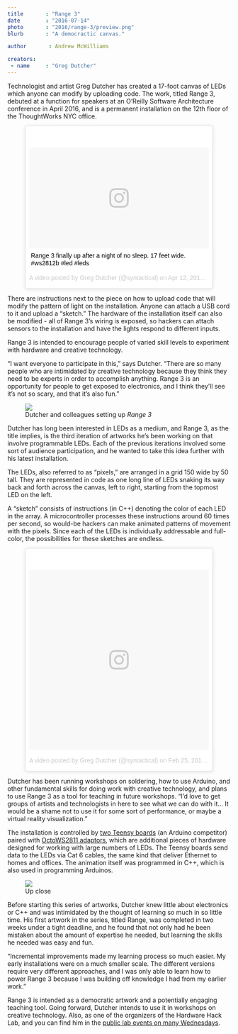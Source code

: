 ```yaml
---
title       : "Range 3"
date        : "2016-07-14"
photo       : "2016/range-3/preview.png"
blurb       : "A democractic canvas."

author       : Andrew McWilliams

creators:
 - name     : "Greg Dutcher"
---
```


Technologist and artist Greg Dutcher has created a 17-foot canvas of LEDs which anyone can modify by uploading code.  The work, titled Range 3, debuted at a function for speakers at an O’Reilly Software Architecture conference in April 2016, and is a permanent installation on the 12th floor of the ThoughtWorks NYC office.

<figure class="video ratio-71">
	<blockquote class="instagram-media" data-instgrm-captioned data-instgrm-version="7" style=" background:#FFF; border:0; border-radius:3px; box-shadow:0 0 1px 0 rgba(0,0,0,0.5),0 1px 10px 0 rgba(0,0,0,0.15); margin: 1px; max-width:658px; padding:0; width:99.375%; width:-webkit-calc(100% - 2px); width:calc(100% - 2px);"><div style="padding:8px;"> <div style=" background:#F8F8F8; line-height:0; margin-top:40px; padding:28.125% 0; text-align:center; width:100%;"> <div style=" background:url(data:image/png;base64,iVBORw0KGgoAAAANSUhEUgAAACwAAAAsCAMAAAApWqozAAAABGdBTUEAALGPC/xhBQAAAAFzUkdCAK7OHOkAAAAMUExURczMzPf399fX1+bm5mzY9AMAAADiSURBVDjLvZXbEsMgCES5/P8/t9FuRVCRmU73JWlzosgSIIZURCjo/ad+EQJJB4Hv8BFt+IDpQoCx1wjOSBFhh2XssxEIYn3ulI/6MNReE07UIWJEv8UEOWDS88LY97kqyTliJKKtuYBbruAyVh5wOHiXmpi5we58Ek028czwyuQdLKPG1Bkb4NnM+VeAnfHqn1k4+GPT6uGQcvu2h2OVuIf/gWUFyy8OWEpdyZSa3aVCqpVoVvzZZ2VTnn2wU8qzVjDDetO90GSy9mVLqtgYSy231MxrY6I2gGqjrTY0L8fxCxfCBbhWrsYYAAAAAElFTkSuQmCC); display:block; height:44px; margin:0 auto -44px; position:relative; top:-22px; width:44px;"></div></div> <p style=" margin:8px 0 0 0; padding:0 4px;"> <a href="https://www.instagram.com/p/BEHnza_jTFu/" style=" color:#000; font-family:Arial,sans-serif; font-size:14px; font-style:normal; font-weight:normal; line-height:17px; text-decoration:none; word-wrap:break-word;" target="_blank">Range 3 finally up after a night of no sleep. 17 feet wide. #ws2812b #led #leds</a></p> <p style=" color:#c9c8cd; font-family:Arial,sans-serif; font-size:14px; line-height:17px; margin-bottom:0; margin-top:8px; overflow:hidden; padding:8px 0 7px; text-align:center; text-overflow:ellipsis; white-space:nowrap;">A video posted by Greg Dutcher (@syntactical) on <time style=" font-family:Arial,sans-serif; font-size:14px; line-height:17px;" datetime="2016-04-12T23:44:19+00:00">Apr 12, 2016 at 4:44pm PDT</time></p></div></blockquote> <script async defer src="//platform.instagram.com/en_US/embeds.js"></script>
</figure>

There are instructions next to the piece on how to upload code that will modify the pattern of light on the installation. Anyone can attach a USB cord to it and upload a “sketch.”  The hardware of the installation itself can also be modified - all of Range 3’s wiring is exposed, so hackers can attach sensors to the installation and have the lights respond to different inputs.

Range 3 is intended to encourage people of varied skill levels to experiment with hardware and creative technology.

“I want everyone to participate in this,” says Dutcher. “There are so many people who are intimidated by creative technology because they think they need to be experts in order to accomplish anything. Range 3 is an opportunity for people to get exposed to electronics, and I think they’ll see it’s not so scary, and that it’s also fun.” 

<figure>
	<img src="/images/projects/2016/range-3/setting-up.png">
	<figcaption>Dutcher and colleagues setting up <i>Range 3</i></figcaption>
</figure>

Dutcher has long been interested in LEDs as a medium, and Range 3, as the title implies, is the third iteration of artworks he’s been working on that involve programmable LEDs.  Each of the previous iterations involved some sort of audience participation, and he wanted to take this idea further with his latest installation.  

The LEDs, also referred to as “pixels,” are arranged in a grid 150 wide by 50 tall.  They are represented in code as one long line of LEDs snaking its way back and forth across the canvas, left to right, starting from the topmost LED on the left.  

A “sketch” consists of instructions (in C++) denoting the color of each LED in the array.  A microcontroller processes these instructions around 60 times per second, so would-be hackers can make animated patterns of movement with the pixels.  Since each of the LEDs is individually addressable and full-color, the possibilities for these sketches are endless.


<figure class="video ratio-105">
		<blockquote class="instagram-media" data-instgrm-version="7" style=" background:#FFF; border:0; border-radius:3px; box-shadow:0 0 1px 0 rgba(0,0,0,0.5),0 1px 10px 0 rgba(0,0,0,0.15); margin: 1px; max-width:658px; padding:0; width:99.375%; width:-webkit-calc(100% - 2px); width:calc(100% - 2px);"><div style="padding:8px;"> <div style=" background:#F8F8F8; line-height:0; margin-top:40px; padding:50.0% 0; text-align:center; width:100%;"> <div style=" background:url(data:image/png;base64,iVBORw0KGgoAAAANSUhEUgAAACwAAAAsCAMAAAApWqozAAAABGdBTUEAALGPC/xhBQAAAAFzUkdCAK7OHOkAAAAMUExURczMzPf399fX1+bm5mzY9AMAAADiSURBVDjLvZXbEsMgCES5/P8/t9FuRVCRmU73JWlzosgSIIZURCjo/ad+EQJJB4Hv8BFt+IDpQoCx1wjOSBFhh2XssxEIYn3ulI/6MNReE07UIWJEv8UEOWDS88LY97kqyTliJKKtuYBbruAyVh5wOHiXmpi5we58Ek028czwyuQdLKPG1Bkb4NnM+VeAnfHqn1k4+GPT6uGQcvu2h2OVuIf/gWUFyy8OWEpdyZSa3aVCqpVoVvzZZ2VTnn2wU8qzVjDDetO90GSy9mVLqtgYSy231MxrY6I2gGqjrTY0L8fxCxfCBbhWrsYYAAAAAElFTkSuQmCC); display:block; height:44px; margin:0 auto -44px; position:relative; top:-22px; width:44px;"></div></div><p style=" color:#c9c8cd; font-family:Arial,sans-serif; font-size:14px; line-height:17px; margin-bottom:0; margin-top:8px; overflow:hidden; padding:8px 0 7px; text-align:center; text-overflow:ellipsis; white-space:nowrap;"><a href="https://www.instagram.com/p/BCPAQi2DTPd/" style=" color:#c9c8cd; font-family:Arial,sans-serif; font-size:14px; font-style:normal; font-weight:normal; line-height:17px; text-decoration:none;" target="_blank">A video posted by Greg Dutcher (@syntactical)</a> on <time style=" font-family:Arial,sans-serif; font-size:14px; line-height:17px;" datetime="2016-02-26T03:29:54+00:00">Feb 25, 2016 at 7:29pm PST</time></p></div></blockquote> <script async defer src="//platform.instagram.com/en_US/embeds.js"></script>
</figure>

Dutcher has been running workshops on soldering, how to use Arduino, and other fundamental skills for doing work with creative technology, and plans to use Range 3 as a tool for teaching in future workshops.  “I’d love to get groups of artists and technologists in here to see what we can do with it… It would be a shame not to use it for some sort of performance, or maybe a virtual reality visualization.”

The installation is controlled by <a target="_blank" rel="noopener noreferrer" href="https://www.pjrc.com/teensy/">two Teensy boards</a> (an Arduino competitor) paired with <a target="_blank" rel="noopener noreferrer" href="https://www.pjrc.com/teensy/td_libs_OctoWS2811.html">OctoWS2811 adaptors</a>, which are additional pieces of hardware designed for working with large numbers of LEDs.  The Teensy boards send data to the LEDs via Cat 6 cables, the same kind that deliver Ethernet to homes and offices.  The animation itself was programmed in C++, which is also used in programming Arduinos.

<figure>
	<img src="/images/projects/2016/range-3/up-close.png">
	<figcaption>Up close</figcaption>
</figure>

Before starting this series of artworks, Dutcher knew little about electronics or C++ and was intimidated by the thought of learning so much in so little time.  His first artwork in the series, titled Range, was completed in two weeks under a tight deadline, and he found that not only had he been mistaken about the amount of expertise he needed, but learning the skills he needed was easy and fun.

“Incremental improvements made my learning process so much easier.  My early installations were on a much smaller scale.  The different versions require very different approaches, and I was only able to learn how to power Range 3 because I was building off knowledge I had from my earlier work.”

Range 3 is intended as a democratic artwork and a potentially engaging teaching tool.  Going forward, Dutcher intends to use it in workshops on creative technology.  Also, as one of the organizers of the Hardware Hack Lab, and you can find him in the <a target="_blank" rel="noopener noreferrer" href="https://hardwarehacklab.io/join/">public lab events on many Wednesdays</a>.